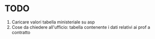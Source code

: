 # TODO

1. Caricare valori tabella ministeriale su asp
2. Cose da chiedere all'ufficio: tabella contenente i dati relativi ai prof a contratto